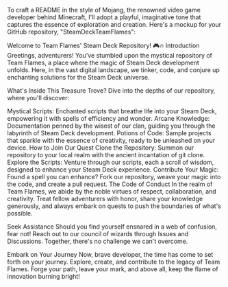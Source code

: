 
To craft a README in the style of Mojang, the renowned video game developer behind Minecraft, I'll adopt a playful, imaginative tone that captures the essence of exploration and creation. Here's a mockup for your GitHub repository, "SteamDeckTeamFlames":

Welcome to Team Flames' Steam Deck Repository! 🎮🔥
Introduction
Greetings, adventurers! You've stumbled upon the mystical repository of Team Flames, a place where the magic of Steam Deck development unfolds. Here, in the vast digital landscape, we tinker, code, and conjure up enchanting solutions for the Steam Deck universe.

What's Inside This Treasure Trove?
Dive into the depths of our repository, where you'll discover:

Mystical Scripts: Enchanted scripts that breathe life into your Steam Deck, empowering it with spells of efficiency and wonder.
Arcane Knowledge: Documentation penned by the wisest of our clan, guiding you through the labyrinth of Steam Deck development.
Potions of Code: Sample projects that sparkle with the essence of creativity, ready to be unleashed on your device.
How to Join Our Quest
Clone the Repository: Summon our repository to your local realm with the ancient incantation of git clone.
Explore the Scripts: Venture through our scripts, each a scroll of wisdom, designed to enhance your Steam Deck experience.
Contribute Your Magic: Found a spell you can enhance? Fork our repository, weave your magic into the code, and create a pull request.
The Code of Conduct
In the realm of Team Flames, we abide by the noble virtues of respect, collaboration, and creativity. Treat fellow adventurers with honor, share your knowledge generously, and always embark on quests to push the boundaries of what's possible.

Seek Assistance
Should you find yourself ensnared in a web of confusion, fear not! Reach out to our council of wizards through Issues and Discussions. Together, there's no challenge we can't overcome.

Embark on Your Journey
Now, brave developer, the time has come to set forth on your journey. Explore, create, and contribute to the legacy of Team Flames. Forge your path, leave your mark, and above all, keep the flame of innovation burning bright!

